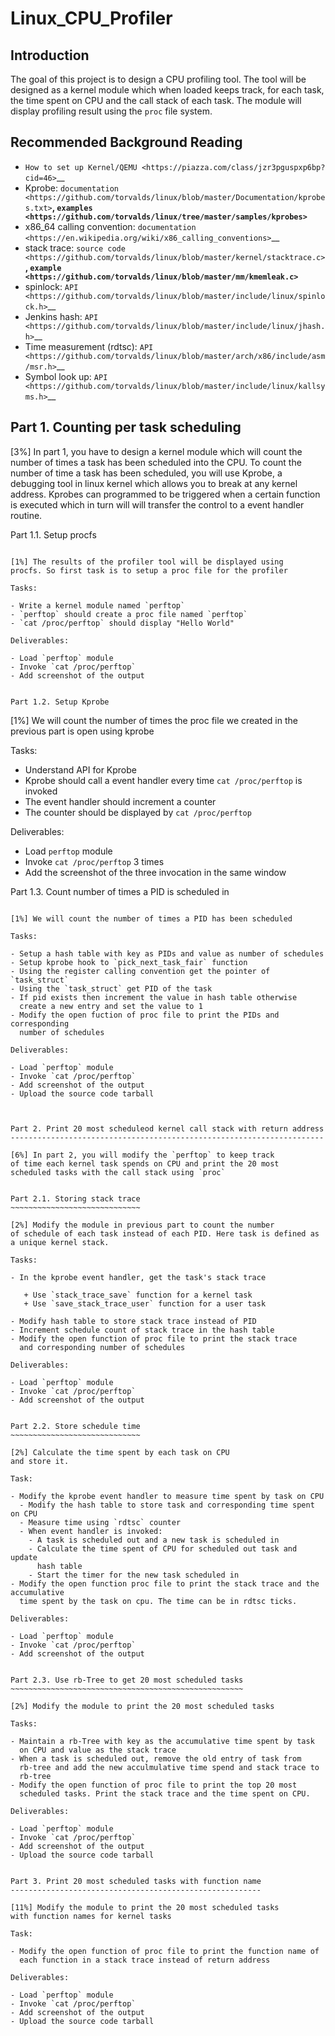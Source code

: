 # Linux_CPU_Profiler
Introduction
------------

The goal of this project is to design a CPU profiling tool. The tool
will be designed as a kernel module which when loaded keeps track, for
each task, the time spent on CPU and the call stack of each task. The
module will display profiling result using the `proc` file system.


Recommended Background Reading
------------------------------

- `How to set up Kernel/QEMU <https://piazza.com/class/jzr3pguspxp6bp?cid=46>`__
- Kprobe: `documentation <https://github.com/torvalds/linux/blob/master/Documentation/kprobes.txt>`__, `examples <https://github.com/torvalds/linux/tree/master/samples/kprobes>`__
- x86_64 calling convention: `documentation <https://en.wikipedia.org/wiki/x86_calling_conventions>`__
- stack trace: `source code <https://github.com/torvalds/linux/blob/master/kernel/stacktrace.c>`__, `example <https://github.com/torvalds/linux/blob/master/mm/kmemleak.c>`__
- spinlock: `API <https://github.com/torvalds/linux/blob/master/include/linux/spinlock.h>`__
- Jenkins hash: `API <https://github.com/torvalds/linux/blob/master/include/linux/jhash.h>`__
- Time measurement (rdtsc): `API <https://github.com/torvalds/linux/blob/master/arch/x86/include/asm/msr.h>`__
- Symbol look up: `API <https://github.com/torvalds/linux/blob/master/include/linux/kallsyms.h>`__


Part 1. Counting per task scheduling
------------------------------------

[3%] In part 1, you have to design a kernel module
which will count the number of times a task has been
scheduled into the CPU. To count the number of time a task
has been scheduled, you will use Kprobe, a debugging tool in
linux kernel which allows you to break at any kernel address.
Kprobes can programmed to be triggered when a certain function
is executed which in turn will will transfer the control to a
event handler routine.

Part 1.1. Setup procfs
~~~~~~~~~~~~~~~~~~~~~~

[1%] The results of the profiler tool will be displayed using
procfs. So first task is to setup a proc file for the profiler

Tasks:

- Write a kernel module named `perftop`
- `perftop` should create a proc file named `perftop`
- `cat /proc/perftop` should display "Hello World"

Deliverables:

- Load `perftop` module
- Invoke `cat /proc/perftop`
- Add screenshot of the output


Part 1.2. Setup Kprobe
~~~~~~~~~~~~~~~~~~~~~~

[1%] We will count the number of times the proc file we
created in the previous part is open using kprobe

Tasks:

- Understand API for Kprobe
- Kprobe should call a event handler every time `cat /proc/perftop` is invoked
- The event handler should increment a counter
- The counter should be displayed by `cat /proc/perftop`

Deliverables:

- Load `perftop` module
- Invoke `cat /proc/perftop` 3 times
- Add the screenshot of the three invocation in the same window


Part 1.3. Count number of times a PID is scheduled in
~~~~~~~~~~~~~~~~~~~~~~~~~~~~~~~~~~~~~~~~~~~~~~~~~~~~~

[1%] We will count the number of times a PID has been scheduled

Tasks:

- Setup a hash table with key as PIDs and value as number of schedules
- Setup kprobe hook to `pick_next_task_fair` function
- Using the register calling convention get the pointer of `task_struct`
- Using the `task_struct` get PID of the task
- If pid exists then increment the value in hash table otherwise
  create a new entry and set the value to 1
- Modify the open fuction of proc file to print the PIDs and corresponding
  number of schedules

Deliverables:

- Load `perftop` module
- Invoke `cat /proc/perftop`
- Add screenshot of the output
- Upload the source code tarball



Part 2. Print 20 most scheduleod kernel call stack with return address
----------------------------------------------------------------------

[6%] In part 2, you will modify the `perftop` to keep track
of time each kernel task spends on CPU and print the 20 most
scheduled tasks with the call stack using `proc`


Part 2.1. Storing stack trace
~~~~~~~~~~~~~~~~~~~~~~~~~~~~~

[2%] Modify the module in previous part to count the number
of schedule of each task instead of each PID. Here task is defined as
a unique kernel stack.

Tasks:

- In the kprobe event handler, get the task's stack trace

   + Use `stack_trace_save` function for a kernel task
   + Use `save_stack_trace_user` function for a user task

- Modify hash table to store stack trace instead of PID
- Increment schedule count of stack trace in the hash table
- Modify the open function of proc file to print the stack trace
  and corresponding number of schedules

Deliverables:

- Load `perftop` module
- Invoke `cat /proc/perftop`
- Add screenshot of the output


Part 2.2. Store schedule time
~~~~~~~~~~~~~~~~~~~~~~~~~~~~~

[2%] Calculate the time spent by each task on CPU
and store it.

Task:

- Modify the kprobe event handler to measure time spent by task on CPU
  - Modify the hash table to store task and corresponding time spent on CPU
  - Measure time using `rdtsc` counter
  - When event handler is invoked:
    - A task is scheduled out and a new task is scheduled in
    - Calculate the time spent of CPU for scheduled out task and update
      hash table
    - Start the timer for the new task scheduled in
- Modify the open function proc file to print the stack trace and the accumulative
  time spent by the task on cpu. The time can be in rdtsc ticks.

Deliverables:

- Load `perftop` module
- Invoke `cat /proc/perftop`
- Add screenshot of the output


Part 2.3. Use rb-Tree to get 20 most scheduled tasks
~~~~~~~~~~~~~~~~~~~~~~~~~~~~~~~~~~~~~~~~~~~~~~~~~~~~

[2%] Modify the module to print the 20 most scheduled tasks

Tasks:

- Maintain a rb-Tree with key as the accumulative time spent by task
  on CPU and value as the stack trace
- When a task is scheduled out, remove the old entry of task from
  rb-tree and add the new acculmulative time spend and stack trace to
  rb-tree
- Modify the open function of proc file to print the top 20 most
  scheduled tasks. Print the stack trace and the time spent on CPU.

Deliverables:

- Load `perftop` module
- Invoke `cat /proc/perftop`
- Add screenshot of the output
- Upload the source code tarball


Part 3. Print 20 most scheduled tasks with function name
--------------------------------------------------------

[11%] Modify the module to print the 20 most scheduled tasks
with function names for kernel tasks

Task:

- Modify the open function of proc file to print the function name of
  each function in a stack trace instead of return address

Deliverables:

- Load `perftop` module
- Invoke `cat /proc/perftop`
- Add screenshot of the output
- Upload the source code tarball
